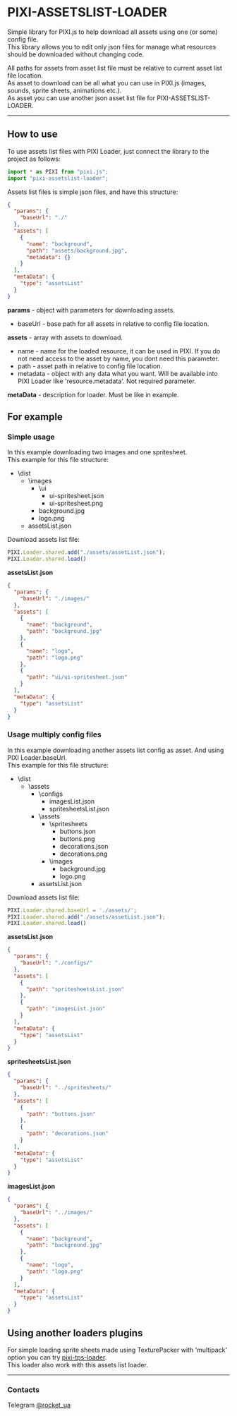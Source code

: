 # PIXI-ASSETSLIST-LOADER
Simple library for PIXI.js to help download all assets using one (or some) config file.  
This library allows you to edit only json files for manage what resources should be downloaded without changing code.  

All paths for assets from asset list file must be relative to current asset list file location.  
As asset to download can be all what you can use in PIXI.js (images, sounds, sprite sheets, animations etc.).  
As asset you can use another json asset list file for PIXI-ASSETSLIST-LOADER.  
___
## How to use
To use assets list files with PIXI Loader, just connect the library to the project as follows:  
```javascript
import * as PIXI from "pixi.js";
import "pixi-assetslist-loader";
```
Assets list files is simple json files, and have this structure:  
```json
{
  "params": {
    "baseUrl": "./"
  },
  "assets": [
    {
      "name": "background",
      "path": "assets/background.jpg",
      "metadata": {}
    }
  ],
  "metaData": {
    "type": "assetsList"
  }
}
```
**params** - object with parameters for downloading assets.  
- baseUrl - base path for all assets in relative to config file location.  

**assets** - array with assets to download.
- name - name for the loaded resource, it can be used in PIXI. If you do not need access to the asset by name, you dont need this parameter.
- path - asset path in relative to config file location.  
- metadata - object with any data what you want. Will be available into PIXI Loader like 'resource.metadata'. Not required parameter.

**metaData** - description for loader. Must be like in example.  
## For example
### Simple usage
In this example downloading two images and one spritesheet.  
This example for this file structure:  
- \dist  
  - \images  
      - \ui
        - ui-spritesheet.json
        - ui-spritesheet.png
      - background.jpg  
      - logo.png 
  - assetsList.json  
  
Download assets list file:  
```javascript
PIXI.Loader.shared.add("./assets/assetList.json");
PIXI.Loader.shared.load()
```
**assetsList.json**
```json
{
  "params": {
    "baseUrl": "./images/"
  },
  "assets": [
    {
      "name": "background",
      "path": "background.jpg"
    },
    {
      "name": "logo",
      "path": "logo.png"
    },
    {
      "path": "ui/ui-spritesheet.json"
    }
  ],
  "metaData": {
    "type": "assetsList"
  }
}
```
### Usage multiply config files
In this example downloading another assets list config as asset. And using PIXI Loader.baseUrl.  
This example for this file structure:  
- \dist  
  - \assets
    - \configs  
      - imagesList.json
      - spritesheetsList.json
    - \assets  
      - \spritesheets
        - buttons.json
        - buttons.png
        - decorations.json
        - decorations.png
      - \images
        - background.jpg  
        - logo.png 
    - assetsList.json  
    
Download assets list file:  
```javascript
PIXI.Loader.shared.baseUrl = './assets/';
PIXI.Loader.shared.add("./assets/assetList.json");
PIXI.Loader.shared.load()
```
**assetsList.json**
```json
{
  "params": {
    "baseUrl": "./configs/"
  },
  "assets": [
    {
      "path": "spritesheetsList.json"
    },
    {
      "path": "imagesList.json"
    }
  ],
  "metaData": {
    "type": "assetsList"
  }
}
```
**spritesheetsList.json**
```json
{
  "params": {
    "baseUrl": "../spritesheets/"
  },
  "assets": [
    {
      "path": "buttons.json"
    },
    {
      "path": "decorations.json"
    }
  ],
  "metaData": {
    "type": "assetsList"
  }
}
```
**imagesList.json**
```json
{
  "params": {
    "baseUrl": "../images/"
  },
  "assets": [
    {
      "name": "background",
      "path": "background.jpg"
    },
    {
      "name": "logo",
      "path": "logo.png"
    }
  ],
  "metaData": {
    "type": "assetsList"
  }
}
```
## Using another loaders plugins
For simple loading sprite sheets made using TexturePacker with 'multipack' option you can try [pixi-tps-loader](https://www.npmjs.com/package/pixi-tps-loader).  
This loader also work with this assets list loader.  
___
### Contacts
Telegram [@rocket_ua](https://t.me/rocket_ua)
